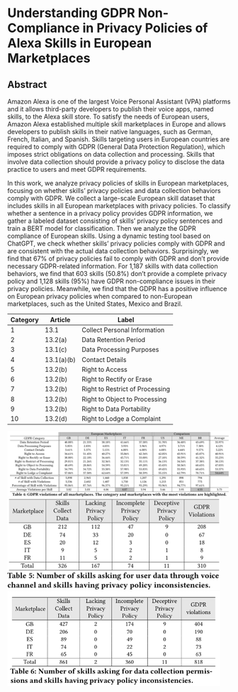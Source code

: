 # Understanding GDPR Non-Compliance in Privacy Policies of Alexa Skills in European Marketplaces

## Abstract

Amazon Alexa is one of the largest Voice Personal Assistant (VPA) platforms and it allows third-party developers to publish their voice apps, named skills, to the Alexa skill store. To satisfy the needs of European users, Amazon Alexa established multiple skill marketplaces in Europe and allows developers to publish skills in their native languages, such as German, French, Italian, and Spanish. Skills targeting users in European countries are required to comply with GDPR (General Data Protection Regulation), which imposes strict obligations on data collection and processing. Skills that involve data collection should provide a privacy policy to disclose the data practice to users and meet GDPR requirements. 

In this work, we analyze privacy policies of skills in European marketplaces, focusing on whether skills’ privacy policies and data collection behaviors comply with GDPR. We collect a large-scale European skill dataset that includes skills in all European marketplaces with privacy policies. To classify whether a sentence in a privacy policy provides GDPR information, we gather a labeled dataset consisting of skills’ privacy policy sentences and train a BERT model for classification. Then we analyze the GDPR compliance of European skills. Using a dynamic testing tool based on ChatGPT, we check whether skills’ privacy policies comply with GDPR and are consistent with the actual data collection behaviors. Surprisingly, we find that 67% of privacy policies fail to comply  with GDPR and don’t provide necessary GDPR-related information. For 1,187 skills with data collection behaviors, we find that 603 skills (50.8%) don’t provide a complete privacy policy and 1,128 skills (95%) have GDPR non-compliance issues in their privacy policies. Meanwhile, we find that the GDPR has a positive influence on European privacy policies when compared to non-European marketplaces, such as the United States, Mexico and Brazil.

Category | Article | Label
--- | --- | --- 
1 |13.1 | Collect Personal Information
2 |13.2(a) |Data Retention Period
3 |13.1(c) |Data Processing Purposes
4 |13.1(a)(b) |Contact Details
5 |13.2(b) |Right to Access
6 |13.2(b) |Right to Rectify or Erase
7 |13.2(b)  |Right to Restrict of Processing
8 |13.2(b)  |Right to Object to Processing
9 |13.2(b)  |Right to Data Portability
10 |13.2(d)  |Right to Lodge a Complaint

![overall](https://github.com/Alexa-skills-GDPR/Alexa-skills-GDPR/blob/main/image/gdpr.png)
<img src="https://github.com/Alexa-skills-GDPR/Alexa-skills-GDPR/blob/main/image/conversation.png" width="480">
<img src="https://github.com/Alexa-skills-GDPR/Alexa-skills-GDPR/blob/main/image/permission.png" width="480">
